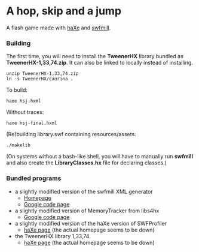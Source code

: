 A hop, skip and a jump
======================

A flash game made with [haXe](http://haxe.org) and [swfmill](http://swfmill.org/).

### Building 

The first time, you will need to install the __TweenerHX__ library bundled as __TweenerHX-1,33,74.zip__. It can also be linked to locally instead of installing.

    unzip TweenerHX-1,33,74.zip
    ln -s TweenerHX/caurina .

To build:

    haxe hsj.hxml

Without traces:

    haxe hsj-final.hxml

(Re)building library.swf containing resources/assets:

    ./makelib

(On systems without a bash-like shell, you will have to manually run __swfmill__ and also create the __LibraryClasses.hx__ file for declaring classes.)

### Bundled programs

- a slightly modified version of the swfmill XML generator
  - [Homepage](http://www.cactusflower.org/learning-flash-with-haxe#swfml_gen)
  - [Google code page](http://code.google.com/p/eduardonunespcodes/source/browse/trunk/actionscript/HaxeFlixel/?r=182)
- a slightly modified version of MemoryTracker from libs4hx
  - [Google code page](http://code.google.com/p/libs4hx/source/browse/trunk/lib/me/cunity/debug/MemoryTracker.hx?spec=svn50&r=50)
- a slightly modified version of the haXe version of SWFProfiler
  - [haXe page](http://haxe.org/doc/snip/swfprofiler) (the actual homepage seems to be down)
- the TweenerHX library 1,33,74
  - [haXe page](http://lib.haxe.org/p/TweenerHX) (the actual homepage seems to be down)